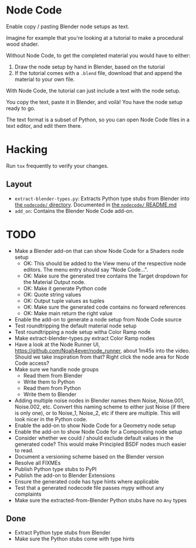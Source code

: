 # Node Code

Enable copy / pasting Blender node setups as text.

Imagine for example that you're looking at a tutorial to make a procedural wood
shader.

Without Node Code, to get the completed material you would have to either:

1. Draw the node setup by hand in Blender, based on the tutorial
2. If the tutorial comes with a `.blend` file, download that and append the
   material to your own file.

With Node Code, the tutorial can just include a text with the node setup.

You copy the text, paste it in Blender, and voilà! You have the node setup ready to
go.

The text format is a subset of Python, so you can open Node Code files in a text
editor, and edit them there.

# Hacking

Run `tox` frequently to verify your changes.

## Layout

- `extract-blender-types.py`: Extracts Python type stubs from Blender into [the
  `nodecode/` directory](nodecode/). Documented in [the `nodecode/`
  README.md](nodecode/README.md)
- `add_on`: Contains the Blender Node Code add-on.

# TODO

- Make a Blender add-on that can show Node Code for a Shaders node setup
  - OK: This should be added to the View menu of the respective node editors.
    The menu entry should say "Node Code...".
  - OK: Make sure the generated tree contains the Target dropdown for the
    Material Output node.
  - OK: Make it generate Python code
  - OK: Quote string values
  - OK: Output tuple values as tuples
  - OK: Make sure the generated code contains no forward references
  - OK: Make main return the right value
- Enable the add-on to generate a node setup from Node Code source
- Test roundtripping the default material node setup
- Test roundtripping a node setup witha Color Ramp node
- Make extract-blender-types.py extract Color Ramp nodes
- Have a look at the Node Runner UI, https://github.com/Noah4ever/node_runner,
  about 1m45s into the video. Should we take inspiration from that? Right click
  the node area for Node Code access?
- Make sure we handle node groups
  - Read them from Blender
  - Write them to Python
  - Read them from Python
  - Write them to Blender
- Adding multiple noise nodes in Blender names them Noise, Noise.001, Noise.002,
  etc. Convert this naming scheme to either just Noise (if there is only one),
  or to Noise_1, Noise_2, etc if there are multiple. This will look nicer in the
  Python code.
- Enable the add-on to show Node Code for a Geometry node setup
- Enable the add-on to show Node Code for a Compositing node setup
- Consider whether we could / should exclude default values in the generated
  code? This would make Principled BSDF nodes much easier to read.
- Document a versioning scheme based on the Blender version
- Resolve all FIXMEs
- Publish Python type stubs to PyPI
- Publish the add-on to Blender Extensions
- Ensure the generated code has type hints where applicable
- Test that a generated nodecode file passes mypy without any complaints
- Make sure the extracted-from-Blender Python stubs have no `Any` types

## Done

- Extract Python type stubs from Blender
- Make sure the Python stubs come with type hints
